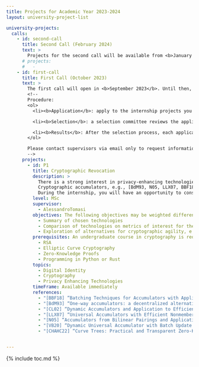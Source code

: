 ```yaml
---
title: Projects for Academic Year 2023-2024
layout: university-project-list

university-projects:
  calls:
    - id: second-call
      title: Second Call (February 2024)
      text: >
        Projects for the second call will be available from <b>January 2024</b>
      # projects:
      #   - 
    - id: first-call
      title: First Call (October 2023)
      text: >
        The first call will open in <b>September 2023</b>. Until then, projects may be added or modified
        <!--
        Procedure:
        <ol>
          <li><b>Application</b>: apply to the internship projects you are interested in (up to 3) through the <a href="https://forms.gle/rSTrsA9Vo1BzcN9EA">online form</a>, by providing the requested data. The application deadline is set for the <b>9th February 2023 at 13:00</b>.</li>

          <li><b>Selection</b>: a selection committee reviews the applications for every project and, if needed, asks for an interview.</li>

          <li><b>Results</b>: After the selection process, each applicant is informed of the selection results.</li>
        </ol>

        Please contact supervisors via email only to request information: applications sent via email will not be taken into consideration.
        -->
      projects:
        - id: P1
          title: Cryptographic Revocation
          description: >
            There is a strong interest in privacy-enhancing technologies to satisfy the complex requirements of digital identity, in particular minimizing the personal data shared at each presentation, and preventing others from correlating the activity of digital identity credential holders between presentations. Important use cases are the Mobile Drivers’ License (ISO 18013-5) and the European Digital Identity Wallet.
            Cryptographic accumulators, e.g., [BdM93, N05, LLX07, BBF18, VB20] are efficient protocols to prove set (non-)membership that have been proposed as privacy-enhancing credential revocation mechanisms for digital credentials, e.g., [CL02].
            During the internship, you will have an opportunity to consider theoretical and practical aspects of these technologies, to be agreed based on your interest and prior knowledge. We are particularly interested in a performance comparison of algorithms of interest, possibly using existing libraries (e.g., accumulator-rs).
          level: MSc
          supervisor:
            - AlessandroTomasi
          objectives: The following objectives may be weighted differently according to interest, availability, and the chosen topic
            - Summary of chosen technologies
            - Comparison of technologies on metrics of interest for the chosen scenario, e.g., complexity (number of operations), proof size, offline functionality
            - Exploration of alternatives for cryptographic agility, e.g., other elliptic curves or hash functions
          prerequisites: An undergraduate course in cryptography is required for basic notions. Knowledge of the following would be highly advantageous
            - RSA
            - Elliptic Curve Cryptography
            - Zero-Knowledge Proofs
            - Programming in Python or Rust
          topics:
            - Digital Identity
            - Cryptography
            - Privacy Enhancing Technologies
          timeFrame: Available immediately
          references:
            - "[BBF18] “Batching Techniques for Accumulators with Applications to IOPs and Stateless Blockchains”. D Boneh, B Bünz, B Fisch. IACR 2018, CRYPTO 2019. ia.cr/2018/1188, doi: 10.1007/978-3-030-26948-7_20. www.youtube.com/watch?v=gui-D_Og61w"
            - "[BdM93] “One-way accumulators: a decentralized alternative to digital signatures” J C Benaloh, M de Mare, Eurocrypt 93. doi: 10.1007/3-540-48285-7_24"
            - "[CL02] “Dynamic Accumulators and Application to Efficient Revocation of Anonymous Credentials.” J Camenisch, A Lysyanskaya, CRYPTO 2002. doi: 10.1007/3-540-45708-9_5"
            - "[LLX07] “Universal Accumulators with Efficient Nonmembership Proofs”. Li, J., Li, N., Xue, R., 2007. doi: 10.1007/978-3-540-72738-5_17"
            - "[N05] “Accumulators from Bilinear Pairings and Applications.” L Nguyen, CT-RSA 2005 doi.org/10.1007/978-3-540-30574-3_19"
            - "[VB20] “Dynamic Universal Accumulator with Batch Update over Bilinear Groups”. G. Vitto, A. Biryukov, IACR 2020, CT-RSA 2022. ia.cr/2020/777, doi 10.1007/978-3-030-95312-6_17. www.youtube.com/watch?v=Zi9pJpZKHX0"
            - "[CHAHC22] “Curve Trees: Practical and Transparent Zero-Knowledge Accumulators” M Campanelli, M Hall-Andersen, S Holmgaard Kamp. https://ia.cr/2022/756"


---
```


{% include toc.md %}